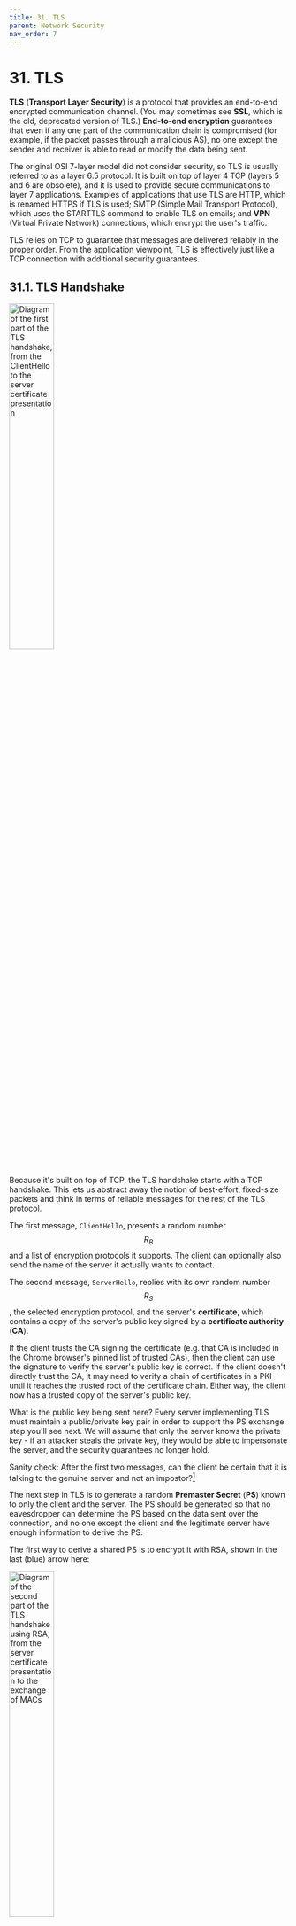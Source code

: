 ```yaml
---
title: 31. TLS
parent: Network Security
nav_order: 7
---
```


# 31. TLS

**TLS** (**Transport Layer Security**) is a protocol that provides an end-to-end encrypted communication channel. (You may sometimes see **SSL**, which is the old, deprecated version of TLS.) **End-to-end encryption** guarantees that even if any one part of the communication chain is compromised (for example, if the packet passes through a malicious AS), no one except the sender and receiver is able to read or modify the data being sent.

The original OSI 7-layer model did not consider security, so TLS is usually referred to as a layer 6.5 protocol. It is built on top of layer 4 TCP (layers 5 and 6 are obsolete), and it is used to provide secure communications to layer 7 applications. Examples of applications that use TLS are HTTP, which is renamed HTTPS if TLS is used; SMTP (Simple Mail Transport Protocol), which uses the STARTTLS command to enable TLS on emails; and **VPN** (Virtual Private Network) connections, which encrypt the user's traffic.

TLS relies on TCP to guarantee that messages are delivered reliably in the proper order. From the application viewpoint, TLS is effectively just like a TCP connection with additional security guarantees.

## 31.1. TLS Handshake

<img src="/assets/images/network/tls/tls1.png" alt="Diagram of the first part of the TLS handshake, from the ClientHello to the server certificate presentation" width="40%">

Because it's built on top of TCP, the TLS handshake starts with a TCP handshake. This lets us abstract away the notion of best-effort, fixed-size packets and think in terms of reliable messages for the rest of the TLS protocol.

The first message, `ClientHello`, presents a random number $$R_B$$ and a list of encryption protocols it supports. The client can optionally also send the name of the server it actually wants to contact.

The second message, `ServerHello`, replies with its own random number $$R_S$$, the selected encryption protocol, and the server's **certificate**, which contains a copy of the server's public key signed by a **certificate authority** (**CA**).

If the client trusts the CA signing the certificate (e.g. that CA is included in the Chrome browser's pinned list of trusted CAs), then the client can use the signature to verify the server's public key is correct. If the client doesn't directly trust the CA, it may need to verify a chain of certificates in a PKI until it reaches the trusted root of the certificate chain. Either way, the client now has a trusted copy of the server's public key.

What is the public key being sent here? Every server implementing TLS must maintain a public/private key pair in order to support the PS exchange step you'll see next. We will assume that only the server knows the private key - if an attacker steals the private key, they would be able to impersonate the server, and the security guarantees no longer hold.

Sanity check: After the first two messages, can the client be certain that it is talking to the genuine server and not an impostor?[^1]

The next step in TLS is to generate a random **Premaster Secret** (**PS**) known to only the client and the server. The PS should be generated so that no eavesdropper can determine the PS based on the data sent over the connection, and no one except the client and the legitimate server have enough information to derive the PS.

The first way to derive a shared PS is to encrypt it with RSA, shown in the last (blue) arrow here:

<img src="/assets/images/network/tls/tls2-rsa.png" alt="Diagram of the second part of the TLS handshake using RSA, from the server certificate presentation to the exchange of MACs" width="40%">

Here, the client generates the random PS, encrypts it with the server's public key, and sends it to the server, which decrypts using its private key.

Sanity check: How can the client be sure it's using the correct public key?[^2]

We can verify that this method satisfies all the properties of a PS. Because it is encrypted when sent across the channel, no eavesdropper can decrypt and figure out its value. Also, only the legitimate server will be able to decrypt the PS (using its secret key), so only the client and the legitimate server will know the value of the PS.

The second way to generate a PS is to use Diffie-Hellman key exchange, shown in the fourth (red) and fifth (blue) arrows here:

<img src="/assets/images/network/tls/tls2-dh.png" alt="Diagram of the second part of the TLS handshake using Diffie-Hellman, from the server certificate presentation to the exchange of MACs" width="40%">

The exchange looks just like classic Diffie-Hellman, except the server signs its half of the exchange with its secret key. The shared PS is the result of the key exchange, $$g^{ab} \bmod p$$.

Again, we can verify that this satisfies the properties of a PS. Diffie-Hellman's security properties guarantee that eavesdroppers cannot figure out PS, and no one but the client and the server know PS. We can be sure that the server is legitimate because the server's half of the key exchange is signed with its secret key.

An alternate implementation here is to use Elliptic Curve Diffie-Hellman (ECDHE). The specifics are out of scope, but it provides the same guarantees as regular DHE using elliptic curve math.

Generating the PS with DHE and ECDHE has a substantial advantage over RSA key exchange, because it provides **forward secrecy**. Suppose an attacker records lots of RSA-based TLS communications, and some time in the future manages to steal the server's private key. Now the attacker can decrypt PS values sent in old connections, which violates the security of those old TLS connections.

On the other hand, if the attacker steals the private key of a server using DHE or ECDHE-based TLS, they have no way of discovering the PS values of old connections, because the secrets required to generate the PS ($$a$$, $$b$$) cannot be discovered using the data sent over the connection ($$g^a, g^b \bmod p$$). Starting from TLS 1.3, RSA key exchanges are no longer allowed for this reason.

Now that both client and server have a shared PS, they will each use the PS and the random values $$R_B$$ and $$R_S$$ to derive a set of four shared symmetric keys: an encryption key $$C_B$$ and an integrity key $$I_B$$ for the client, and an encryption key $$C_S$$ and an integrity key $$I_S$$ for the server.

Up until now, every message has been sent in plaintext over TLS. Sanity check: how might this be vulnerable?[^3]

In order to ensure no one has tampered with the messages sent in the handshake so far, the client and server exchange and verify MACs over all messages sent so far. Notice that the client uses its own integrity key $$I_B$$ to MAC the message, and the server uses its own integrity key $$I_S$$. However, both client and server know the value of $$I_B$$ and $$I_S$$ so that they can verify each other's MACs.

At the end of a proper TLS handshake, we have several security guarantees. (Sanity check: where in the handshake did these guarantees come from?)

1.  The client is talking to the legitimate server.

2.  No one has tampered with the handshake.

3.  The client and server share a set of symmetric keys, unique to this connection, that no one else knows.

Once the handshake is complete, messages are encrypted and MAC'd with the encryption and integrity keys of the sender before being sent. Because these messages have full confidentiality and integrity, TLS has achieved end-to-end security between the client and the server.

## 31.2. Replay attacks

Recall that a **replay attack** involves an attacker recording old messages and sending them to the server. Even though the attacker doesn't know what these messages decrypt to, if the protocol doesn't properly defend against replay attacks, the server might accept these messages as valid and allow the attacker to spoof a connection.

The public values $$R_B$$ and $$R_S$$ at the start of the handshake defend against replay attacks. To see why, let's assume that $$R_B = R_S = 0$$ every time and try to execute a replay attack on RSA-based TLS. Since the attacker is sending the same encrypted PS, and $$R_B$$ and $$R_S$$ are not changing, the server will re-generate the same symmetric keys. Now the attacker can replay messages from the old TLS connection, which will be accepted by the server because they have the correct MACs. Using new, randomly generated values $$R_B$$ and $$R_S$$ every time ensures that each connection results in a different set of symmetric keys, so replay attacks trying to establish a new connection with the same keys will fail.

What about a replay attack within the same connection? In practice, messages sent over TLS usually include some counter or timestamp so that an attacker cannot record a TLS message and send it again within the same connection.

## 31.3. TLS in practice

The biggest advantage and problem of TLS is the certificate authorities. "Trust does not scale", that is, you personally can't make trust decisions about everyone, but trust can be delegated, which is how TLS operates. We have delegated to a large number of companies, the **Certificate Authorities**, the responsibility of proving that a particular public key can speak for a particular site. This is what allows the system to work at all. But at the same time, unless additional measures are taken, this means that all CAs need to be trusted to speak for every site. This is why Chrome, for example, has a "pinned\" CA list, so only some CAs are allowed to speak for certain websites.

Similarly, newer CAs implement **certificate transparency**, a mechanism where anyone can see all the certificates the CA has issued, implemented as a hash chain. Such CAs may issue a certificate incorrectly, but the impersonated victim can at least know this has happened. Certificates also expire and can be **revoked**, where a list of no-longer accepted certificates is published and regularly downloaded by a web browser or an online-service provides a mechanism to check if a particular certificate is revoked.

These days TLS is effectively free. The computational overhead is minor to the point of trivial: an ECDSA signature and ECDHE key exchange for the server, and such signatures and key exchanges are computationally minor: a single modern processor core can do tens of thousands of signatures or key exchanges per second. And once the key exchange is completed the bulk encryption is nearly free as most processors include routines specifically designed to accelerate AES.

This leaves the biggest cost of TLS in managing the private keys. Previously CAs charged a substantial amount to issue a certificate, but [LetsEncrypt](https://letsencrypt.org/) costs nothing because they have fully automated the process. You run a small program on your web server that generates keys, sends the public key to LetsEncrypt, and LetsEncrypt instructs that you put a particular file in a particular location on your server, acting to prove that you control the server. So LetsEncrypt has reduced the cost in two ways: It makes the TLS certificate monetarily free and, as important, makes it very easy to generate and use.

[^1]: A: No. An attacker can obtain the genuine server's certificate by starting its own TLS connection with the genuine server, and then present a copy of that certificate in step 2.
[^2]: A: It was signed by a certificate authority in the previous step.
[^3]: A: TCP is insecure against on-path and MITM attackers, who can spoof messages.
